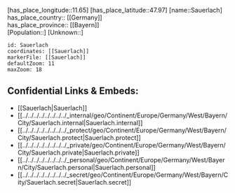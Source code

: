 ﻿---
location: [47.97,11.65] 
mapzoom: [7,12] 
mapmarker: city 
type: City
tags:
- geo/City


SpocWebEntityId: 33972
isDeleted: false
confidential: public

---
[has_place_longitude::11.65] 
[has_place_latitude::47.97] 
[name::Sauerlach] 
has_place_country:: [[Germany]]  
has_place_province:: [[Bayern]]  
[Population::] 
[Unknown::] 


```leaflet
id: Sauerlach
coordinates: [[Sauerlach]] 
markerFile: [[Sauerlach]] 
defaultZoom: 11 
maxZoom: 18
```


## Confidential Links & Embeds: 
- [[Sauerlach|Sauerlach]]  
- [[../../../../../../../../_internal/geo/Continent/Europe/Germany/West/Bayern/City/Sauerlach.internal|Sauerlach.internal]] 
- [[../../../../../../../../_protect/geo/Continent/Europe/Germany/West/Bayern/City/Sauerlach.protect|Sauerlach.protect]] 
- [[../../../../../../../../_private/geo/Continent/Europe/Germany/West/Bayern/City/Sauerlach.private|Sauerlach.private]] 
- [[../../../../../../../../_personal/geo/Continent/Europe/Germany/West/Bayern/City/Sauerlach.personal|Sauerlach.personal]] 
- [[../../../../../../../../_secret/geo/Continent/Europe/Germany/West/Bayern/City/Sauerlach.secret|Sauerlach.secret]] 
